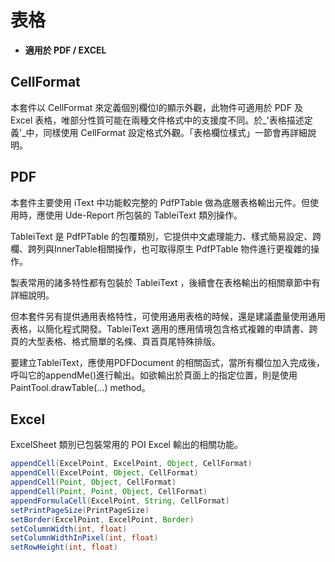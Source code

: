 
# 表格

* **適用於 PDF / EXCEL**

## CellFormat

本套件以 CellFormat 來定義個別欄位l的顯示外觀，此物件可適用於 PDF 及 Excel 表格，唯部分性質可能在兩種文件格式中的支援度不同。於_'表格描述定義'_中，同樣使用 CellFormat 設定格式外觀。「表格欄位樣式」一節會再詳細說明。

## PDF

本套件主要使用 iText 中功能較完整的 PdfPTable 做為底層表格輸出元件。但使用時，應使用 Ude-Report 所包裝的 TableiText 類別操作。

TableiText 是 PdfPTable 的包覆類別，它提供中文處理能力、樣式簡易設定、跨欄、跨列與InnerTable相關操作，也可取得原生 PdfPTable 物件進行更複雜的操作。

製表常用的諸多特性都有包裝於 TableiText ，後續會在表格輸出的相關章節中有詳細說明。

但本套件另有提供通用表格特性，可使用通用表格的時候，還是建議盡量使用通用表格，以簡化程式開發。TableiText 適用的應用情境包含格式複雜的申請書、跨頁的大型表格、格式簡單的名條、頁首頁尾特殊排版。

要建立TableiText，應使用PDFDocument 的相關函式，當所有欄位加入完成後，呼叫它的appendMe()進行輸出。如欲輸出於頁面上的指定位置，則是使用PaintTool.drawTable(…) method。

## Excel

ExcelSheet 類別已包裝常用的 POI Excel 輸出的相關功能。

``` java
appendCell(ExcelPoint, ExcelPoint, Object, CellFormat)
appendCell(ExcelPoint, Object, CellFormat)
appendCell(Point, Object, CellFormat)
appendCell(Point, Point, Object, CellFormat)
appendFormulaCell(ExcelPoint, String, CellFormat)
setPrintPageSize(PrintPageSize)
setBorder(ExcelPoint, ExcelPoint, Border)
setColumnWidth(int, float)
setColumnWidthInPixel(int, float)
setRowHeight(int, float)
```



